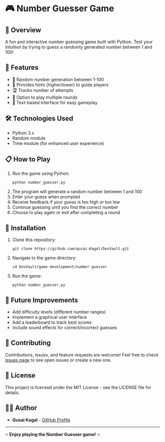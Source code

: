 # 🎮 Number Guesser Game

## 🌟 Overview
A fun and interactive number guessing game built with Python. Test your intuition by trying to guess a randomly generated number between 1 and 100!

## 🎯 Features
- 🔢 Random number generation between 1-100
- 🧠 Provides hints (higher/lower) to guide players
- 🏆 Tracks number of attempts
- 🔄 Option to play multiple rounds
- 👾 Text-based interface for easy gameplay

## 🛠️ Technologies Used
- Python 3.x
- Random module
- Time module (for enhanced user experience)

## 📋 How to Play
1. Run the game using Python:
   ```
   python number_guesser.py
   ```
2. The program will generate a random number between 1 and 100
3. Enter your guess when prompted
4. Receive feedback if your guess is too high or too low
5. Continue guessing until you find the correct number
6. Choose to play again or exit after completing a round

## 🚀 Installation
1. Clone this repository:
   ```
   git clone https://github.com/qusai-Kagal/DevVault.git
   ```
2. Navigate to the game directory:
   ```
   cd DevVault/game-development/number-guesser
   ```
3. Run the game:
   ```
   python number_guesser.py
   ```

## 🔧 Future Improvements
- Add difficulty levels (different number ranges)
- Implement a graphical user interface
- Add a leaderboard to track best scores
- Include sound effects for correct/incorrect guesses

## 🤝 Contributing
Contributions, issues, and feature requests are welcome! Feel free to check [issues page](https://github.com/qusai-Kagal/DevVault/issues) to see open issues or create a new one.

## 📝 License
This project is licensed under the MIT License - see the LICENSE file for details.

## 👨‍💻 Author
- **Qusai Kagal** - [GitHub Profile](https://github.com/qusai-Kagal)

---

⭐ **Enjoy playing the Number Guesser game!** ⭐
